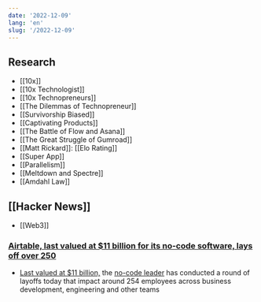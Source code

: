 ```yaml
---
date: '2022-12-09'
lang: 'en'
slug: '/2022-12-09'
---
```


## Research

- [[10x]]
- [[10x Technologist]]
- [[10x Technopreneurs]]
- [[The Dilemmas of Technopreneur]]
- [[Survivorship Biased]]
- [[Captivating Products]]
- [[The Battle of Flow and Asana]]
- [[The Great Struggle of Gumroad]]
- [[Matt Rickard]]: [[Elo Rating]]
- [[Super App]]
- [[Parallelism]]
- [[Meltdown and Spectre]]
- [[Amdahl Law]]

## [[Hacker News]]

- [[Web3]]

### [Airtable, last valued at $11 billion for its no-code software, lays off over 250](https://techcrunch.com/2022/12/08/airtable-layoffs/?guccounter=1)

- [Last valued at $11 billion,](https://www.cnbc.com/2021/12/13/low-code-software-start-up-airtable-worth-11-billion-in-new-funding.html) the [no-code leader](https://techcrunch.com/2021/03/15/airtable-is-now-valued-at-5-77b-with-a-fresh-270-million-in-series-e-funding/) has conducted a round of layoffs today that impact around 254 employees across business development, engineering and other teams
